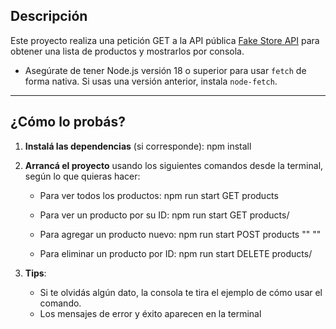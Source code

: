 ## Descripción

Este proyecto realiza una petición GET a la API pública [Fake Store API](https://fakestoreapi.com/products) para obtener una lista de productos y mostrarlos por consola.


- Asegúrate de tener Node.js versión 18 o superior para usar `fetch` de forma nativa. Si usas una versión anterior, instala `node-fetch`.

---

## ¿Cómo lo probás?

1. **Instalá las dependencias** (si corresponde):
   npm install

2. **Arrancá el proyecto** usando los siguientes comandos desde la terminal, según lo que quieras hacer:

   - Para ver todos los productos:
     npm run start GET products

   - Para ver un producto por su ID:
     npm run start GET products/<idProducto>


   - Para agregar un producto nuevo:
     npm run start POST products "<titulo>" <precio> "<categoria>"

   - Para eliminar un producto por ID:
     npm run start DELETE products/<idProducto>


3. **Tips**:
   - Si te olvidás algún dato, la consola te tira el ejemplo de cómo usar el comando.
   - Los mensajes de error y éxito aparecen en la terminal

